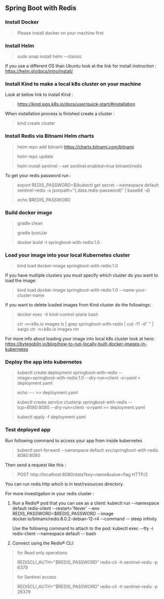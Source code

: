 ## Spring Boot with Redis 

### Install Docker

> Please install docker on your machine first

### Install Helm
> sudo snap install helm --classic

If you use a different OS than Ubuntu look at the link for install instruction :
https://helm.sh/docs/intro/install/

### Install Kind to make a local k8s cluster on your machine

Look at below link to install Kind :
> https://kind.sigs.k8s.io/docs/user/quick-start/#installation

When installation process is finished create a cluster : 
> kind create cluster

### Install Redis via Bitnami Helm charts
> helm repo add bitnami https://charts.bitnami.com/bitnami
> 
> helm repo update
> 
> helm install sentinel --set sentinel.enabled=true bitnami/redis

To get your redis password run :

> export REDIS_PASSWORD=$(kubectl get secret --namespace default sentinel-redis -o jsonpath="{.data.redis-password}" | base64 -d)
> 
> echo $REDIS_PASSWORD


### Build docker image

> gradle clean
> 
> gradle bootJar
> 
> docker build -t springboot-with-redis:1.0 .

### Load your image into your local Kubernetes cluster

> kind load docker-image springboot-with-redis:1.0

If you have multiple clusters you must specify which cluster do you want to load the image:

> kind load docker-image springboot-with-redis:1.0 --name your-cluster-name

If you want to delete loaded images from Kind cluster do the followings:

> docker exec -it kind-control-plane bash
> 
> ctr -n=k8s.io images ls | grep springboot-with-redis | cut -f1 -d" " | xargs ctr -n=k8s.io images rm

For more info about loading your image into local k8s cluster look at here: https://bytegoblin.io/blog/how-to-run-locally-built-docker-images-in-kubernetes

### Deploy the app into kubernetes

> kubectl create deployment springboot-with-redis --image=springboot-with-redis:1.0 --dry-run=client -o=yaml > deployment.yaml
> 
> echo --- >> deployment.yaml
> 
> kubectl create service clusterip springboot-with-redis --tcp=8080:8080 --dry-run=client -o=yaml >> deployment.yaml
> 
> kubectl apply -f deployment.yaml
 
### Test deployed app

Run following command to access your app from inside kubernetes

> kubectl port-forward --namespace default svc/springboot-with-redis 8080:8080

Then send a request like this :

> POST http://localhost:8080/data?key=name&value=flag HTTP/2

You can run redis.http which is in test/resources directory.

For more investigation in your redis cluster :

1. Run a Redis&reg; pod that you can use as a client:
   kubectl run --namespace default redis-client --restart='Never'  --env REDIS_PASSWORD=$REDIS_PASSWORD  --image docker.io/bitnami/redis:8.0.2-debian-12-r4 --command -- sleep infinity

   Use the following command to attach to the pod:
   kubectl exec --tty -i redis-client --namespace default -- bash

2. Connect using the Redis&reg; CLI:

> for Read only operations
> 
> REDISCLI_AUTH="$REDIS_PASSWORD" redis-cli -h sentinel-redis -p 6379
> 
> for Sentinel access
> 
> REDISCLI_AUTH="$REDIS_PASSWORD" redis-cli -h sentinel-redis -p 26379
